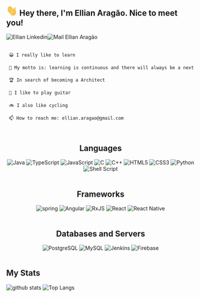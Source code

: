 ## <img src="https://raw.githubusercontent.com/ABSphreak/ABSphreak/master/gifs/Hi.gif" width="30px"> Hey there, I'm Ellian Aragão. Nice to meet you!

<a href="https://www.linkedin.com/in/ellian-arag%C3%A3o-dias-22192a159/">
  <img align="left" alt="Ellian Linkedin" src="https://img.shields.io/badge/LinkedIn-0077B5?style=for-the-badge&logo=linkedin&logoColor=white" />
</a>

<a href="mailto:ellian.aragao@gmail.com">
  <img align="left" alt="Mail Ellian Aragão" src="https://img.shields.io/badge/Gmail-D14836?style=for-the-badge&logo=gmail&logoColor=white" />
</a>

<br/><br/>

```markdown
 😀 I really like to learn
 
 🚀 My motto is: learning is continuous and there will always be a next level
 
 🏆 In search of becoming a Architect
 
 🎸 I like to play guitar
 
 🚲 I also like cycling 
 
 📫 How to reach me: ellian.aragao@gmail.com
```

<br/>


<div align="center">
	<h2>Languages</h2>
  	<img alt="Java" src="https://img.shields.io/badge/Java-ED8B00?style=for-the-badge&logo=java&logoColor=white"/>
	<img alt="TypeScript" src="https://img.shields.io/badge/typescript-%23007ACC.svg?&style=for-the-badge&logo=typescript&logoColor=white"/>
	<img alt="JavaScript" src="https://img.shields.io/badge/javascript-%23323330.svg?style=for-the-badge&logo=javascript&logoColor=%23F7DF1E"/>
	<img alt="C" src="https://img.shields.io/badge/c-%2300599C.svg?&style=for-the-badge&logo=c&logoColor=white"/>
	<img alt="C++" src="https://img.shields.io/badge/c++-%2300599C.svg?&style=for-the-badge&logo=c%2B%2B&ogoColor=white"/>
	<img alt="HTML5" src="https://img.shields.io/badge/html5-%23E34F26.svg?style=for-the-badge&logo=html5&logoColor=white"/>
	<img alt="CSS3" src="https://img.shields.io/badge/css3-%231572B6.svg?style=for-the-badge&logo=css3&logoColor=white"/>
	<img alt="Python" src="https://img.shields.io/badge/python-%2314354C.svg?style=for-the-badge&logo=python&logoColor=white"/>
	<img alt="Shell Script" src="https://img.shields.io/badge/shell_script-%23121011.svg?style=for-the-badge&logo=gnu-bash&logoColor=white"/>
</div>

<br/>

<div align="center">
	<h2>Frameworks</h2>
    <img alt="spring" src="https://img.shields.io/badge/Spring-6DB33F?style=for-the-badge&logo=spring&logoColor=white"/>
	<img alt="Angular" src="https://img.shields.io/badge/angular-%23DD0031.svg?&style=for-the-badge&logo=angular&logoColor=white"/>
	<img alt="RxJS" src="https://img.shields.io/badge/rxjs-%23B7178C.svg?&style=for-the-badge&logo=reactivex&logoColor=white"/>
	<img alt="React" src="https://img.shields.io/badge/react-%2320232a.svg?&style=for-the-badge&logo=react&logoColor=%2361DAFB"/>
	<img alt="React Native" src="https://img.shields.io/badge/react_native-%2320232a.svg?&style=for-the-badge&logo=react&logoColor=%2361DAFB"/>
</div>

<br/>

<div align="center">
	<h2>Databases and Servers</h2>
    <img alt="PostgreSQL" src="https://img.shields.io/badge/PostgreSQL-316192?style=for-the-badge&logo=postgresql&logoColor=white"/>
    <img alt="MySQL" src="https://img.shields.io/badge/mysql-%2300f.svg?&style=for-the-badge&logo=mysql&logoColor=white"/>
	<img alt="Jenkins" src="https://img.shields.io/badge/jenkins-%232C5263.svg?&style=for-the-badge&logo=jenkins&logoColor=white"/>
	<img alt="Firebase" src="https://img.shields.io/badge/firebase-%23039BE5.svg?&style=for-the-badge&logo=firebase"/>
</div>

<br/>

## My Stats

![github stats](https://github-readme-stats.vercel.app/api?username=ellian-aragao&show_icons=true&title_color=ffc857&icon_color=8ac926&text_color=daf7dc&bg_color=151515&hide=["stars"])
![Top Langs](https://github-readme-stats.vercel.app/api/top-langs/?username=ellian-aragao&layout=compact&title_color=ffc857&text_color=daf7dc&bg_color=151515)
 

